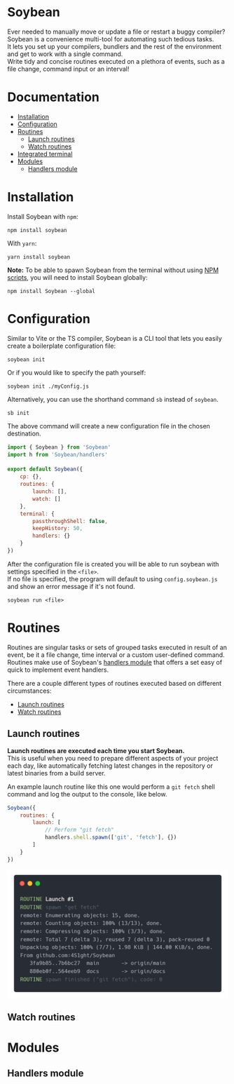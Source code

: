 
# Soybean
Ever needed to manually move or update a file or restart a buggy compiler?  
Soybean is a convenience multi-tool for automating such tedious tasks.  
It lets you set up your compilers, bundlers and the rest of the environment and get to work with a single command.  
Write tidy and concise routines executed on a plethora of events, such as a file change, command input or an interval!

# Documentation
- [Installation](#installation)
- [Configuration](#configuration)
- [Routines](#routines)
    - [Launch routines](#launch-routines)
    - [Watch routines](#watch-routines)
- [Integrated terminal](#integrated-terminal)
- [Modules](#modules)
    - [Handlers module](#handlers-module)

# Installation

Install Soybean with `npm`:
```
npm install soybean
```

With `yarn`:
```
yarn install soybean
```

**Note:** To be able to spawn Soybean from the terminal without using [NPM scripts](https://docs.npmjs.com/cli/v10/using-npm/scripts), you will need to install Soybean globally:
```
npm install Soybean --global
```

# Configuration
Similar to Vite or the TS compiler, Soybean is a CLI tool that lets you easily create a boilerplate configuration file:

```
soybean init
```

Or if you would like to specify the path yourself:
```
soybean init ./myConfig.js
```

Alternatively, you can use the shorthand command `sb` instead of `soybean`.

```
sb init
```

The above command will create a new configuration file in the chosen destination.
```js
import { Soybean } from 'Soybean'
import h from 'Soybean/handlers'

export default Soybean({
    cp: {},
    routines: {
        launch: [],
        watch: []
    },
    terminal: {
        passthroughShell: false,
        keepHistory: 50,
        handlers: {}
    }
})
```

After the configuration file is created you will be able to run soybean with settings specified in the `<file>`.  
If no file is specified, the program will default to using `config.soybean.js` and show an error message if it's not found.
```
soybean run <file>
```

# Routines
Routines are singular tasks or sets of grouped tasks executed in result of an event, be it a file change,
time interval or a custom user-defined command. Routines make use of Soybean's [handlers module](#handlers-module) 
that offers a set easy of quick to implement event handlers.

There are a couple different types of routines executed based on different circumstances:
- [Launch routines](#launch-routines)
- [Watch routines](#watch-routines)

## Launch routines
**Launch routines are executed each time you start Soybean.**  
This is useful when you need to prepare different aspects of your project each day, like automatically 
fetching latest changes in the repository or latest binaries from a build server.

An example launch routine like this one would perform a `git fetch` shell command and log the output to the console, like below.
```js
Soybean({
    routines: {
        launch: [
            // Perform "git fetch"
            handlers.shell.spawn(['git', 'fetch'], {})
        ]
    }
})
```

![Launch routine output](./docs/img/launch_routine.png "Launch routine output")


## Watch routines


# Modules

## Handlers module


<!-- 
GIT FETCH LAUNCH ROUTINE SNIPPET
https://carbon.now.sh/?bg=rgba%28248%2C231%2C28%2C0%29&t=one-dark&wt=none&l=auto&width=667.5999997854233&ds=false&dsyoff=20px&dsblur=68px&wc=true&wa=true&pv=15px&ph=17px&ln=false&fl=1&fm=Hack&fs=13.5px&lh=153%25&si=false&es=2x&wm=false&code=ROUTINE%2520Launch%2520%25231%250AROUTINE%2520spawn%2520%2522get%2520fetch%2522%250Aremote%253A%2520Enumerating%2520objects%253A%252015%252C%2520done.%250Aremote%253A%2520Counting%2520objects%253A%2520100%2525%2520%2813%252F13%29%252C%2520done.%250Aremote%253A%2520Compressing%2520objects%253A%2520100%2525%2520%283%252F3%29%252C%2520done.%250Aremote%253A%2520Total%25207%2520%28delta%25203%29%252C%2520reused%25207%2520%28delta%25203%29%252C%2520pack-reused%25200%250AUnpacking%2520objects%253A%2520100%2525%2520%287%252F7%29%252C%25201.98%2520KiB%2520%257C%2520144.00%2520KiB%252Fs%252C%2520done.%250AFrom%2520github.com%253A4S1ght%252FSoybean%250A%2520%2520%25203fa9b85..7b6bc27%2520%2520main%2520%2520%2520%2520%2520%2520%2520-%253E%2520origin%252Fmain%250A%2520%2520%2520880eb0f..564eeb9%2520%2520docs%2520%2520%2520%2520%2520%2520%2520-%253E%2520origin%252Fdocs%250AROUTINE%2520spawn%2520finished%2520%28%2522git%2520fetch%2522%29%252C%2520code%253A%25200
-->